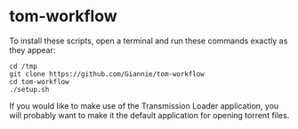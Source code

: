 # tom-workflow

To install these scripts, open a terminal and run these commands exactly as they appear:

```
cd /tmp
git clone https://github.com/Giannie/tom-workflow
cd tom-workflow
./setup.sh
```

If you would like to make use of the Transmission Loader application, you will probably want to make it the default application for opening torrent files.
